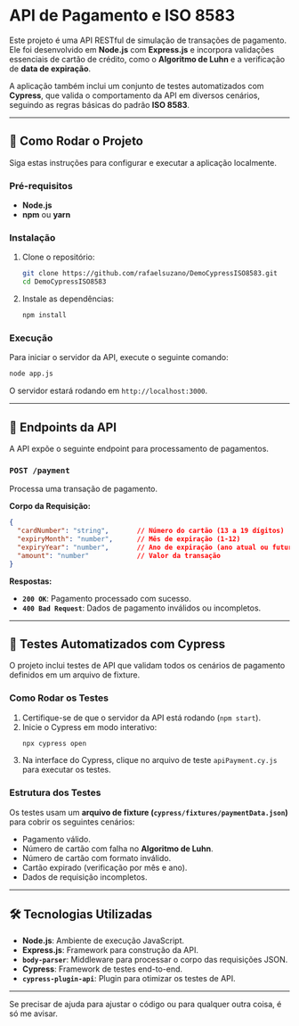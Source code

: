 

# API de Pagamento e ISO 8583

Este projeto é uma API RESTful de simulação de transações de pagamento. Ele foi desenvolvido em **Node.js** com **Express.js** e incorpora validações essenciais de cartão de crédito, como o **Algoritmo de Luhn** e a verificação de **data de expiração**.

A aplicação também inclui um conjunto de testes automatizados com **Cypress**, que valida o comportamento da API em diversos cenários, seguindo as regras básicas do padrão **ISO 8583**.

-----

## 🚀 Como Rodar o Projeto

Siga estas instruções para configurar e executar a aplicação localmente.

### Pré-requisitos

  * **Node.js**
  * **npm** ou **yarn**

### Instalação

1.  Clone o repositório:
    ```bash
    git clone https://github.com/rafaelsuzano/DemoCypressISO8583.git
    cd DemoCypressISO8583
    ```
2.  Instale as dependências:
    ```bash
    npm install
    ```

### Execução

Para iniciar o servidor da API, execute o seguinte comando:

```bash
node app.js
```

O servidor estará rodando em `http://localhost:3000`.

-----

## 📌 Endpoints da API

A API expõe o seguinte endpoint para processamento de pagamentos.

### `POST /payment`

Processa uma transação de pagamento.

**Corpo da Requisição:**

```json
{
  "cardNumber": "string",       // Número do cartão (13 a 19 dígitos)
  "expiryMonth": "number",      // Mês de expiração (1-12)
  "expiryYear": "number",       // Ano de expiração (ano atual ou futuro)
  "amount": "number"            // Valor da transação
}
```

**Respostas:**

  * **`200 OK`**: Pagamento processado com sucesso.
  * **`400 Bad Request`**: Dados de pagamento inválidos ou incompletos.

-----

## 🧪 Testes Automatizados com Cypress

O projeto inclui testes de API que validam todos os cenários de pagamento definidos em um arquivo de fixture.

### Como Rodar os Testes

1.  Certifique-se de que o servidor da API está rodando (`npm start`).
2.  Inicie o Cypress em modo interativo:
    ```bash
    npx cypress open
    ```
3.  Na interface do Cypress, clique no arquivo de teste `apiPayment.cy.js` para executar os testes.

### Estrutura dos Testes

Os testes usam um **arquivo de fixture (`cypress/fixtures/paymentData.json`)** para cobrir os seguintes cenários:

  * Pagamento válido.
  * Número de cartão com falha no **Algoritmo de Luhn**.
  * Número de cartão com formato inválido.
  * Cartão expirado (verificação por mês e ano).
  * Dados de requisição incompletos.

-----

## 🛠️ Tecnologias Utilizadas

  * **Node.js**: Ambiente de execução JavaScript.
  * **Express.js**: Framework para construção da API.
  * **`body-parser`**: Middleware para processar o corpo das requisições JSON.
  * **Cypress**: Framework de testes end-to-end.
  * **`cypress-plugin-api`**: Plugin para otimizar os testes de API.

-----

Se precisar de ajuda para ajustar o código ou para qualquer outra coisa, é só me avisar.
